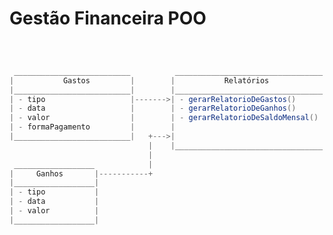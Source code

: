 # Gestão Financeira POO


```JAVA



 __________________________          _________________________________
|           Gastos         |        |           Relatórios            |
|__________________________|        |_________________________________|
| - tipo                   |------->| - gerarRelatorioDeGastos()      |
| - data                   |        | - gerarRelatorioDeGanhos()      |
| - valor                  |        | - gerarRelatorioDeSaldoMensal() |
| - formaPagamento         |        |                                 |
|__________________________|   +--->|                                 |
                               |    |_________________________________|
                               |
 __________________            |
|     Ganhos       |-----------+
|__________________|
| - tipo           |
| - data           |
| - valor          |
|__________________|


```
                                                       
                                                       
                                                       
                                                       
                                           
